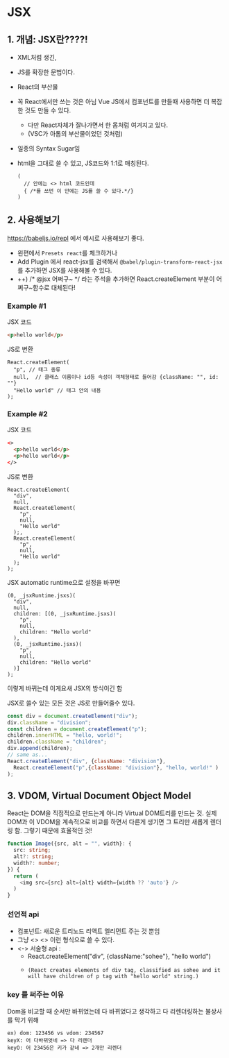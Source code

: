 # JSX

## 1. 개념: JSX란????!

- XML처럼 생긴,
- JS를 확장한 문법이다.
- React의 부산물
- 꼭 React에서만 쓰는 것은 아님 Vue JS에서 컴포넌트를 만들때 사용하면 더 복잡한 것도 만들 수 있다.
  - 다만 React자체가 잘나가면서 한 몸처럼 여겨지고 있다.
  - (VSC가  아톰의 부산물이었던 것처럼)
- 일종의 Syntax Sugar임
- html을 그대로 쓸 수 있고, JS코드와 1:1로 매칭된다.

  ```JSX
  (
    // 안에는 <> html 코드인데
    { /*를 쓰먼 이 안에는 JS를 쓸 수 있다.*/}
  )
  ```

## 2. 사용해보기

https://babeljs.io/repl 에서 예시로 사용해보기 좋다.
- 왼편에서 `Presets react`를 체크하거나
- Add Plugin 에서 react-jsx를 검색해서 `@babel/plugin-transform-react-jsx`를 추가하면 JSX를 사용해볼 수 있다. 
- ++) /* @jsx 어쩌구~ */ 라는 주석을 추가하면 React.createElement 부분이 어쩌구~함수로 대체된다!

### Example #1

JSX 코드
```html
<p>hello world</p> 
```
JS로 변환
```JS
React.createElement(
  "p", // 태그 종류
  null,  // 클래스 이름이나 id등 속성이 객체형태로 들어감 {className: "", id: ""}
  "Hello world" // 태그 안의 내용
);
```

### Example #2
JSX 코드
```html
<>
  <p>hello world</p> 
  <p>hello world</p> 
</>
```
JS로 변환
```JS
React.createElement(
  "div", 
  null, 
  React.createElement(
    "p", 
    null,  
    "Hello world" 
  );,
  React.createElement(
    "p", 
    null,  
    "Hello world" 
  );
);
```
JSX automatic runtime으로 설정을 바꾸면
```JS
(0, _jsxRuntime.jsxs)(
  "div", 
  null, 
  children: [(0, _jsxRuntime.jsxs)(
    "p", 
    null,  
    children: "Hello world" 
  ),
  (0, _jsxRuntime.jsxs)(
    "p", 
    null,  
    children: "Hello world" 
  )]
);
```
이렇게 바뀌는데 이게요새 JSX의 방식이긴 함

JSX로 쓸수 있는 모든 것은 JS로 만들어줄수 있다.
```JavaScript
const div = document.createElement("div");
div.className = "division";
const children = document.createElement("p");
children.innerHTML = "hello, world!";
children.className = "children";
div.append(children);
// same as... 
React.createElement("div", {className: "division"}, 
  React.createElement("p",{className: "division"}, "hello, world!" )
);
```

## 3. VDOM, Virtual Document Object Model
React는 DOM을 직접적으로 만드는게 아니라 Virtual DOM트리를 만드는 것.
실제 DOM과 이 VDOM을 계속적으로 비교를 하면서 다른게 생기면 그 트리만 새롭게 렌더링 함. 그렇기 때문에 효율적인 것!

```typescript
function Image({src, alt = "", width}: {
  src: string;
  alt?: string;
  width?: number;
}) {
  return (
    <img src={src} alt={alt} width={width ?? 'auto'} />
  )
}
```

### 선언적 api
- 컴포넌트: 새로운 트리노드 리액트 엘리먼트 주는 것 뿐임
- 그냥 <> <> 이런 형식으로 쓸 수 있다.
- <-> 서술형 api : 
  - React.createElement("div", {className:"sohee"}, "hello world") 
  - 
    ``` 
    (React creates elements of div tag, classified as sohee and it will have children of p tag with "hello world" string.)
    ```

### key 를 써주는 이유
Dom을 비교할 때 순서만 바뀌었는데 다 바뀌었다고 생각하고 다 리렌더링하는 불상사를 막기 위해 
```
ex) dom: 123456 vs vdom: 234567
keyX: 어 다바뀌엇네 => 다 리렌더
keyO: 어 23456은 키가 같네 => 2개만 리렌더
```
